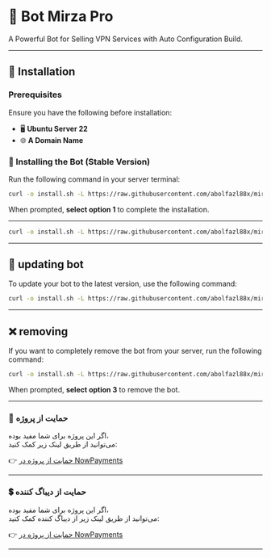 # 🤖 Bot Mirza Pro



A Powerful Bot for Selling VPN Services with Auto Configuration Build.


---

## 🚀 Installation

### Prerequisites

Ensure you have the following before installation:
- 🖥️ **Ubuntu Server 22**
- 🌐 **A Domain Name**

### 🔧 Installing the Bot (Stable Version)

Run the following command in your server terminal:

```bash
curl -o install.sh -L https://raw.githubusercontent.com/abolfazl88x/mirza_pro/main/install.sh && bash install.sh
```

When prompted, **select option 1** to complete the installation.

---

```bash
curl -o install.sh -L https://raw.githubusercontent.com/abolfazl88x/mirza_pro/main/install.sh && bash install.sh -beta
```

---

## 🔄 updating bot

To update your bot to the latest version, use the following command:

```bash
curl -o install.sh -L https://raw.githubusercontent.com/abolfazl88x/mirza_pro/main/install.sh && bash install.sh -update
```

---

## ❌ removing

If you want to completely remove the bot from your server, run the following command:

```bash
curl -o install.sh -L https://raw.githubusercontent.com/abolfazl88x/mirza_pro/main/install.sh && bash install.sh
```

When prompted, **select option 3** to remove the bot.

---

### 💖 حمایت از پروژه
اگر این پروژه برای شما مفید بوده،  
می‌توانید از طریق لینک زیر کمک کنید:

👉 [حمایت از پروژه در NowPayments](https://nowpayments.io/donation/permiumbotmirza)

---

### 💲 حمایت از دیباگ کننده
اگر این پروژه برای شما مفید بوده،  
می‌توانید از طریق لینک زیر از دیباگ کننده کمک کنید:

👉 [حمایت از پروژه در NowPayments](https://nowpayments.io/donation/Abolfazl88x)

---
